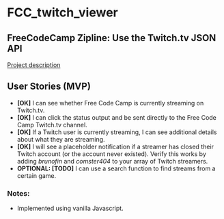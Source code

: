 # FCC_twitch_viewer

## FreeCodeCamp Zipline: Use the Twitch.tv JSON API
[Project description](https://www.freecodecamp.com/challenges/use-the-twitchtv-json-api)

## User Stories (MVP)
- __[OK]__ I can see whether Free Code Camp is currently streaming on Twitch.tv.
- __[OK]__ I can click the status output and be sent directly to the Free Code Camp Twitch.tv channel.
- __[OK]__ If a Twitch user is currently streaming, I can see additional details about what they are streaming.
- __[OK]__ I will see a placeholder notification if a streamer has closed their Twitch account (or the account never existed). Verify this works by adding _brunofin_ and _comster404_ to your array of Twitch streamers.
- __OPTIONAL: [TODO]__ I can use a search function to find streams from a certain game.
### Notes:
- Implemented using vanilla Javascript.
